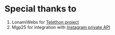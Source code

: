 # Special thanks to 
1. LonamiWebs for [Telethon project](https://github.com/LonamiWebs/Telethon)
2. Mgp25 for integration with [Instagram private API](https://github.com/mgp25/Instagram-API)
